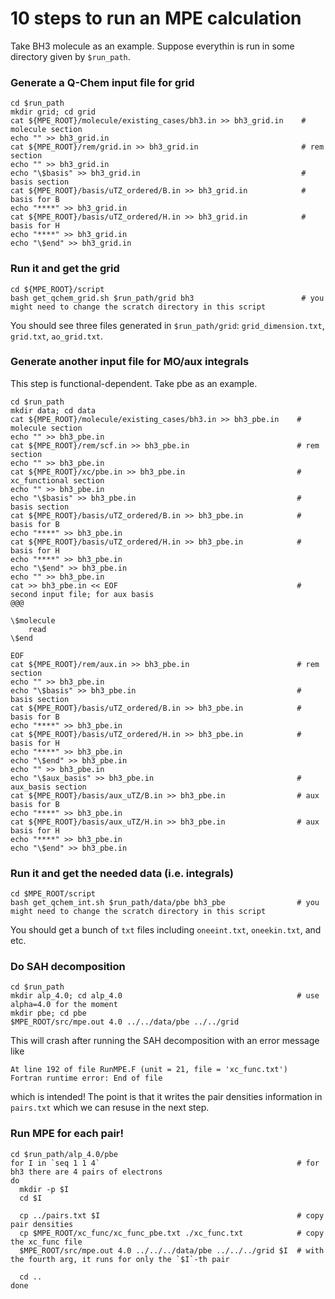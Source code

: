# 10 steps to run an MPE calculation

Take BH3 molecule as an example. Suppose everythin is run in some directory given by `$run_path`.

### Generate a Q-Chem input file for grid

```shell
cd $run_path
mkdir grid; cd grid
cat ${MPE_ROOT}/molecule/existing_cases/bh3.in >> bh3_grid.in    # molecule section
echo "" >> bh3_grid.in
cat ${MPE_ROOT}/rem/grid.in >> bh3_grid.in                       # rem section
echo "" >> bh3_grid.in
echo "\$basis" >> bh3_grid.in                                    # basis section
cat ${MPE_ROOT}/basis/uTZ_ordered/B.in >> bh3_grid.in            # basis for B
echo "****" >> bh3_grid.in
cat ${MPE_ROOT}/basis/uTZ_ordered/H.in >> bh3_grid.in            # basis for H
echo "****" >> bh3_grid.in
echo "\$end" >> bh3_grid.in
```

### Run it and get the grid

```shell
cd ${MPE_ROOT}/script
bash get_qchem_grid.sh $run_path/grid bh3                        # you might need to change the scratch directory in this script
```

You should see three files generated in `$run_path/grid`: `grid_dimension.txt`, `grid.txt`, `ao_grid.txt`.

### Generate another input file for MO/aux integrals

This step is functional-dependent. Take pbe as an example.

```shell
cd $run_path
mkdir data; cd data
cat ${MPE_ROOT}/molecule/existing_cases/bh3.in >> bh3_pbe.in    # molecule section
echo "" >> bh3_pbe.in
cat ${MPE_ROOT}/rem/scf.in >> bh3_pbe.in                        # rem section
echo "" >> bh3_pbe.in
cat ${MPE_ROOT}/xc/pbe.in >> bh3_pbe.in                         # xc_functional section
echo "" >> bh3_pbe.in
echo "\$basis" >> bh3_pbe.in                                    # basis section
cat ${MPE_ROOT}/basis/uTZ_ordered/B.in >> bh3_pbe.in            # basis for B
echo "****" >> bh3_pbe.in
cat ${MPE_ROOT}/basis/uTZ_ordered/H.in >> bh3_pbe.in            # basis for H
echo "****" >> bh3_pbe.in
echo "\$end" >> bh3_pbe.in
echo "" >> bh3_pbe.in
cat >> bh3_pbe.in << EOF                                        # second input file; for aux basis
@@@

\$molecule
    read
\$end

EOF
cat ${MPE_ROOT}/rem/aux.in >> bh3_pbe.in                        # rem section
echo "" >> bh3_pbe.in
echo "\$basis" >> bh3_pbe.in                                    # basis section
cat ${MPE_ROOT}/basis/uTZ_ordered/B.in >> bh3_pbe.in            # basis for B
echo "****" >> bh3_pbe.in
cat ${MPE_ROOT}/basis/uTZ_ordered/H.in >> bh3_pbe.in            # basis for H
echo "****" >> bh3_pbe.in
echo "\$end" >> bh3_pbe.in
echo "" >> bh3_pbe.in
echo "\$aux_basis" >> bh3_pbe.in                                # aux_basis section
cat ${MPE_ROOT}/basis/aux_uTZ/B.in >> bh3_pbe.in                # aux basis for B
echo "****" >> bh3_pbe.in
cat ${MPE_ROOT}/basis/aux_uTZ/H.in >> bh3_pbe.in                # aux basis for H
echo "****" >> bh3_pbe.in
echo "\$end" >> bh3_pbe.in
```

### Run it and get the needed data (i.e. integrals)

```shell
cd $MPE_ROOT/script
bash get_qchem_int.sh $run_path/data/pbe bh3_pbe                # you might need to change the scratch directory in this script
```
You should get a bunch of `txt` files including `oneeint.txt`, `oneekin.txt`, and etc.

### Do SAH decomposition

```shell
cd $run_path
mkdir alp_4.0; cd alp_4.0                                       # use alpha=4.0 for the moment
mkdir pbe; cd pbe
$MPE_ROOT/src/mpe.out 4.0 ../../data/pbe ../../grid
```
This will crash after running the SAH decomposition with an error message like
```
At line 192 of file RunMPE.F (unit = 21, file = 'xc_func.txt')
Fortran runtime error: End of file
```
which is intended! The point is that it writes the pair densities information in `pairs.txt` which we can resuse in the next step.

### Run MPE for each pair!

```
cd $run_path/alp_4.0/pbe
for I in `seq 1 1 4`                                            # for bh3 there are 4 pairs of electrons
do
  mkdir -p $I
  cd $I
  
  cp ../pairs.txt $I                                            # copy pair densities 
  cp $MPE_ROOT/xc_func/xc_func_pbe.txt ./xc_func.txt            # copy the xc_func file
  $MPE_ROOT/src/mpe.out 4.0 ../../../data/pbe ../../../grid $I  # with the fourth arg, it runs for only the `$I`-th pair
  
  cd ..
done
```
